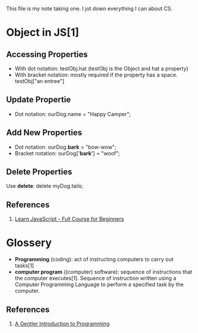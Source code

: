 This file is my note taking one. I jot down everything I can about CS.

# Object in JS[1]
## Accessing Properties
* With dot notation: testObj.hat (testObj is the Object and hat a property)
* With bracket notation: mostly required if the property has a space. testObj["an entree"]

## Update Propertie
* Dot notation: ourDog.name = "Happy Camper";

## Add New Properties
* Dot notation: ourDog.**bark** = "bow-wow";
* Bracket notation: ourDog['**bark'**] = "woof";

## Delete Properties
Use **delete**: delete myDog.tails;

## References
1. [Learn JavaScript - Full Course for Beginners](https://www.youtube.com/watch?v=PkZNo7MFNFg&t=3312s)

# Glossery
* **Programming** (coding): act of instructing computers to carry out tasks[1]
* **computer program** ((computer) software): sequence of instructions that the computer executes[1]. Sequence of instruction written using a Computer Programming Language to perform a specified task by the computer.
## References
1. [A Gentler Introduction to Programming](https://medium.freecodecamp.org/a-gentler-introduction-to-programming-1f57383a1b2c "by Matt Adesanya")
